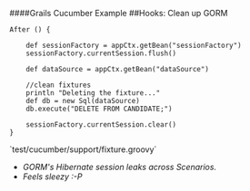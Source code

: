 ####Grails Cucumber Example
##Hooks: Clean up GORM

	After () {

	    def sessionFactory = appCtx.getBean("sessionFactory")
	    sessionFactory.currentSession.flush()

	    def dataSource = appCtx.getBean("dataSource")

	    //clean fixtures
	    println "Deleting the fixture..."
	    def db = new Sql(dataSource)
	    db.execute("DELETE FROM CANDIDATE;")

	    sessionFactory.currentSession.clear()
	}

<p class="fragment roll-in">`test/cucumber/support/fixture.groovy`</p>

<ul>
	<li class="fragment roll-in"><em>GORM's Hibernate session leaks across Scenarios.</em></li>
	<li class="fragment roll-in"><em>Feels sleezy :-P</em></li>
</ul>